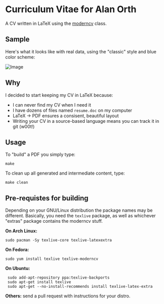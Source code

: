 # Curriculum Vitae for Alan Orth

A CV written in LaTeX using the [moderncv](http://www.ctan.org/pkg/moderncv) class.

## Sample
Here's what it looks like with real data, using the "classic" style and blue color scheme:

![Image](https://raw.github.com/alanorth/cv/master/cv_sample.png)

## Why

I decided to start keeping my CV in LaTeX because:

* I can never find my CV when I need it
* I have dozens of files named `resume.doc` on my computer
* LaTeX -> PDF ensures a consisent, beautiful layout
* Writing your CV in a source-based language means you can track it in git (w00t!)

## Usage

To "build" a PDF you simply type:

	make

To clean up all generated and intermediate content, type:

	make clean

## Pre-requistes for building

Depending on your GNU/Linux distribution the package names may be different.  Basically, you need the `texlive` package, as well as whichever "extras" package contains the
moderncv stuff.

__On Arch Linux:__

	sudo pacman -Sy texlive-core texlive-latexextra

__On Fedora:__

	sudo yum install texlive texlive-moderncv


__On Ubuntu:__

     sudo add-apt-repository ppa:texlive-backports
     sudo apt-get install texlive
     sudo apt-get --no-install-recommends install texlive-latex-extra


__Others:__ send a pull request with instructions for your distro.
